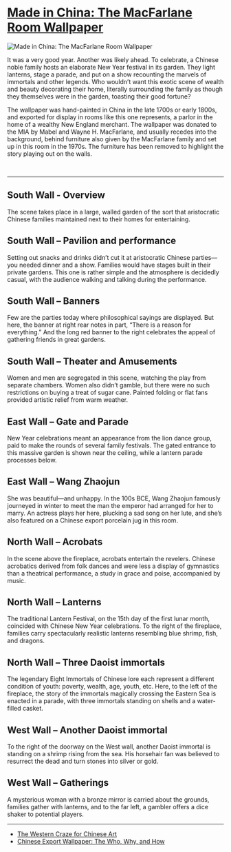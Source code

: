# [Made in China: The MacFarlane Room Wallpaper](http://artstories.artsmia.org/#/o/19404)
![Made in China: The MacFarlane Room Wallpaper](http://api.artsmia.org/images/19404/large.jpg)

It was a very good year. Another was likely ahead. To celebrate, a Chinese noble family hosts an elaborate New Year festival in its garden. They light lanterns, stage a parade, and put on a show recounting the marvels of immortals and other legends. Who wouldn’t want this exotic scene of wealth and beauty decorating their home, literally surrounding the family as though they themselves were in the garden, toasting their good fortune?

The wallpaper was hand-painted in China in the late 1700s or early 1800s, and exported for display in rooms like this one represents, a parlor in the home of a wealthy New England merchant. The wallpaper was donated to the MIA by Mabel and Wayne H. MacFarlane, and usually recedes into the background, behind furniture also given by the MacFarlane family and set up in this room in the 1970s. The furniture has been removed to highlight the story playing out on the walls.

 

---

## South Wall - Overview

The scene takes place in a large, walled garden of the sort that aristocratic Chinese families maintained next to their homes for entertaining.

## South Wall – Pavilion and performance

Setting out snacks and drinks didn’t cut it at aristocratic Chinese parties—you needed dinner and a show. Families would have stages built in their private gardens. This one is rather simple and the atmosphere is decidedly casual, with the audience walking and talking during the performance.

## South Wall – Banners

Few are the parties today where philosophical sayings are displayed. But here, the banner at right rear notes in part, “There is a reason for everything.” And the long red banner to the right celebrates the appeal of gathering friends in great gardens.

## South Wall – Theater and Amusements

Women and men are segregated in this scene, watching the play from separate chambers. Women also didn’t gamble, but there were no such restrictions on buying a treat of sugar cane. Painted folding or flat fans provided artistic relief from warm weather.

## East Wall – Gate and Parade

New Year celebrations meant an appearance from the lion dance group, paid to make the rounds of several family festivals. The gated entrance to this massive garden is shown near the ceiling, while a lantern parade processes below.

## East Wall – Wang Zhaojun

She was beautiful—and unhappy. In the 100s BCE, Wang Zhaojun famously journeyed in winter to meet the man the emperor had arranged for her to marry. An actress plays her here, plucking a sad song on her lute, and she’s also featured on a Chinese export porcelain jug in this room.

## North Wall – Acrobats

In the scene above the fireplace, acrobats entertain the revelers. Chinese acrobatics derived from folk dances and were less a display of gymnastics than a theatrical performance, a study in grace and poise, accompanied by music.

## North Wall – Lanterns

The traditional Lantern Festival, on the 15th day of the first lunar month, coincided with Chinese New Year celebrations. To the right of the fireplace, families carry spectacularly realistic lanterns resembling blue shrimp, fish, and dragons.

## North Wall – Three Daoist immortals

The legendary Eight Immortals of Chinese lore each represent a different condition of youth: poverty, wealth, age, youth, etc. Here, to the left of the fireplace, the story of the immortals magically crossing the Eastern Sea is enacted in a parade, with three immortals standing on shells and a water-filled casket.

## West Wall – Another Daoist immortal

To the right of the doorway on the West wall, another Daoist immortal is standing on a shrimp rising from the sea. His horsehair fan was believed to resurrect the dead and turn stones into silver or gold.

## West Wall – Gatherings

A mysterious woman with a bronze mirror is carried about the grounds, families gather with lanterns, and to the far left, a gambler offers a dice shaker to potential players.

---

* [The Western Craze for Chinese Art](../stories/the-western-craze-for-chinese-art.md)
* [Chinese Export Wallpaper: The Who, Why, and How](../stories/chinese-export-wallpaper-the-who-why-and-how.md)

